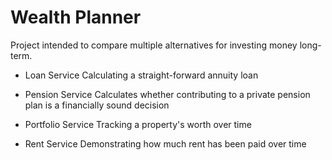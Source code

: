 # Wealth Planner
Project intended to compare multiple alternatives for investing money long-term.

* Loan Service
Calculating a straight-forward annuity loan

* Pension Service
Calculates whether contributing to a private pension plan is a financially sound decision

* Portfolio Service
Tracking a property's worth over time

* Rent Service
Demonstrating how much rent has been paid over time
